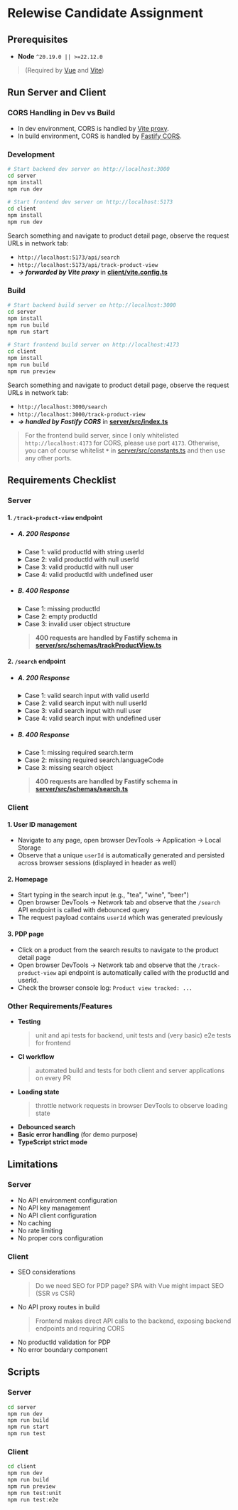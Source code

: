 # Relewise Candidate Assignment

## Prerequisites

- **Node** `^20.19.0 || >=22.12.0`
> (Required by [Vue](https://vuejs.org/guide/quick-start.html) and [Vite](https://vite.dev/guide))

## Run Server and Client

### CORS Handling in Dev vs Build

- In dev environment, CORS is handled by [Vite proxy](https://vite.dev/config/server-options). 
- In build environment, CORS is handled by [Fastify CORS](https://github.com/fastify/fastify-cors). 

### Development

```bash
# Start backend dev server on http://localhost:3000
cd server
npm install
npm run dev
    
# Start frontend dev server on http://localhost:5173
cd client
npm install
npm run dev
```

Search something and navigate to product detail page, observe the request URLs in network tab:
- `http://localhost:5173/api/search`
- `http://localhost:5173/api/track-product-view`
- **_→ forwarded by Vite proxy_** in **[client/vite.config.ts](client/vite.config.ts)**

### Build

```bash
# Start backend build server on http://localhost:3000
cd server
npm install
npm run build
npm run start
    
# Start frontend build server on http://localhost:4173
cd client
npm install
npm run build
npm run preview
```

Search something and navigate to product detail page, observe the request URLs in network tab:
- `http://localhost:3000/search`
- `http://localhost:3000/track-product-view`
- **_→ handled by Fastify CORS_** in **[server/src/index.ts](server/src/index.ts)**

> For the frontend build server, since I only whitelisted `http://localhost:4173` for CORS, please use port `4173`. Otherwise, you can of course whitelist **`*`** in [server/src/constants.ts](server/src/constants.ts) and then use any other ports.

## Requirements Checklist

### Server

#### 1. `/track-product-view` endpoint
   
- ##### A. 200 Response
   
   <details>
   <summary>Case 1: valid productId with string userId</summary>
   
   ```bash
   curl -i -X POST http://localhost:3000/track-product-view \
     -H "Content-Type: application/json" \
     -d '{
       "user": { "id": "user1" },
       "productId": "product1"
     }'
   ```
   </details>
   
   <details>
   <summary>Case 2: valid productId with null userId</summary>
   
   ```bash
   curl -i -X POST http://localhost:3000/track-product-view \
     -H "Content-Type: application/json" \
     -d '{
       "user": { "id": null },
       "productId": "product1"
     }'
   ```
   </details>

   <details>
   <summary>Case 3: valid productId with null user</summary>
   
   ```bash
   curl -i -X POST http://localhost:3000/track-product-view \
     -H "Content-Type: application/json" \
     -d '{
       "user": null,
       "productId": "product1"
     }'
   ```
   </details>

   <details>
   <summary>Case 4: valid productId with undefined user</summary>
   
   ```bash
   curl -i -X POST http://localhost:3000/track-product-view \
     -H "Content-Type: application/json" \
     -d '{
       "productId": "product1"
     }'
   ```
   </details>
   
- ##### B. 400 Response
   
   <details>
   <summary>Case 1: missing productId</summary>
   
   ```bash
   curl -i -X POST http://localhost:3000/track-product-view \
     -H "Content-Type: application/json" \
     -d '{
       "user": { "id": "user1" }
     }'
   ```
   </details>
   
   <details>
   <summary>Case 2: empty productId</summary>
   
   ```bash
   curl -i -X POST http://localhost:3000/track-product-view \
     -H "Content-Type: application/json" \
     -d '{
       "user": { "id": "user1" },
       "productId": ""
     }'
   ```
   </details>
   
   <details>
   <summary>Case 3: invalid user object structure</summary>
   
   ```bash
   curl -i -X POST http://localhost:3000/track-product-view \
     -H "Content-Type: application/json" \
     -d '{
       "user": "some string",
       "productId": "product1"
     }'
   ```
   </details>
   
   > **400 requests are handled by Fastify schema in [server/src/schemas/trackProductView.ts](server/src/schemas/trackProductView.ts)**

#### 2. `/search` endpoint
   
- ##### A. 200 Response
   
   <details>
   <summary>Case 1: valid search input with valid userId</summary>
   
   ```bash
   curl -i -X POST http://localhost:3000/search \
     -H "Content-Type: application/json" \
     -d '{
       "user": { "id": "user1" },
       "search": {
         "term": "tea",
         "languageCode": "en"
       }
     }'
   ```
   </details>
   
   <details>
   <summary>Case 2: valid search input with null userId</summary>
   
   ```bash
   curl -i -X POST http://localhost:3000/search \
     -H "Content-Type: application/json" \
     -d '{
       "user": { "id": null },
       "search": {
         "term": "beer",
         "languageCode": "en"
       }
     }'
   ```
   </details>

   <details>
   <summary>Case 3: valid search input with null user</summary>
   
   ```bash
   curl -i -X POST http://localhost:3000/search \
     -H "Content-Type: application/json" \
     -d '{
       "user": null,
       "search": {
         "term": "wine",
         "languageCode": "en"
       }
     }'
   ```
   </details>

   <details>
   <summary>Case 4: valid search input with undefined user</summary>
   
   ```bash
   curl -i -X POST http://localhost:3000/search \
     -H "Content-Type: application/json" \
     -d '{
       "search": {
         "term": "wine",
         "languageCode": "en"
       }
     }'
   ```
   </details>

- ##### B. 400 Response
   
   <details>
   <summary>Case 1: missing required search.term</summary>
   
   ```bash
   curl -i -X POST http://localhost:3000/search \
     -H "Content-Type: application/json" \
     -d '{
       "user": { "id": "user1" },
       "search": {
         "languageCode": "en"
       }
     }'
   ```
   </details>
   
   <details>
   <summary>Case 2: missing required search.languageCode</summary>
   
   ```bash
   curl -i -X POST http://localhost:3000/search \
     -H "Content-Type: application/json" \
     -d '{
       "user": { "id": "user1" },
       "search": {
         "term": "tea"
       }
     }'
   ```
   </details>
   
   <details>
   <summary>Case 3: missing search object</summary>
   
   ```bash
   curl -i -X POST http://localhost:3000/search \
     -H "Content-Type: application/json" \
     -d '{
       "user": { "id": "user1" }
     }'
   ```
   </details>

   > **400 requests are handled by Fastify schema in [server/src/schemas/search.ts](server/src/schemas/search.ts)**

### Client

#### 1. User ID management 

- Navigate to any page, open browser DevTools → Application → Local Storage
- Observe that a unique `userId` is automatically generated and persisted across browser sessions (displayed in header as well)

#### 2. Homepage
- Start typing in the search input (e.g., "tea", "wine", "beer") 
- Open browser DevTools → Network tab and observe that the `/search` API endpoint is called with debounced query
- The request payload contains `userId` which was generated previously

#### 3. PDP page
- Click on a product from the search results to navigate to the product detail page
- Open browser DevTools → Network tab and observe that the `/track-product-view` api endpoint is automatically called with the productId and userId. 
- Check the browser console log: `Product view tracked: ...`
  
### Other Requirements/Features
- **Testing**
    > unit and api tests for backend, unit tests and (very basic) e2e tests for frontend
- **CI workflow**
    > automated build and tests for both client and server applications on every PR
- **Loading state**
    > throttle network requests in browser DevTools to observe loading state 
- **Debounced search**
- **Basic error handling** (for demo purpose)
- **TypeScript strict mode**

## Limitations

### Server 
- No API environment configuration
- No API key management 
- No API client configuration
- No caching 
- No rate limiting 
- No proper cors configuration 

### Client 

- SEO considerations
  > Do we need SEO for PDP page? SPA with Vue might impact SEO (SSR vs CSR)
- No API proxy routes in build
  > Frontend makes direct API calls to the backend, exposing backend endpoints and requiring CORS
- No productId validation for PDP 
- No error boundary component 

## Scripts 

### Server
```bash
cd server
npm run dev
npm run build
npm run start
npm run test
```

### Client
```bash
cd client
npm run dev
npm run build
npm run preview
npm run test:unit
npm run test:e2e
```
